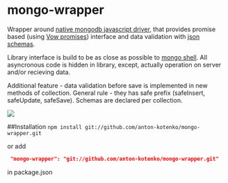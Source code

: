 # mongo-wrapper
Wrapper around [native mongodb javascript driver](https://github.com/mongodb/node-mongodb-native), that provides promise based (using [Vow promises](https://github.com/dfilatov/vow)) interface and data validation with [json schemas](http://json-schema.org/).

Library interface is build to be as close as possible to [mongo shell](http://docs.mongodb.org/master/reference/method/). All asyncronous code is hidden in library, except, actually operation on server and/or recieving data.

Additional feature - data validation before save is implemented in new methods of collection. General rule - they has safe prefix (safeInsert, safeUpdate, safeSave). Schemas are declared per collection.

<img src="https://travis-ci.org/anton-kotenko/mongo-wrapper.svg?branch=develop"/>

##Installation
```npm install git://github.com/anton-kotenko/mongo-wrapper.git ```

or add 
```json
 "mongo-wrapper": "git://github.com/anton-kotenko/mongo-wrapper.git"
```
in package.json



